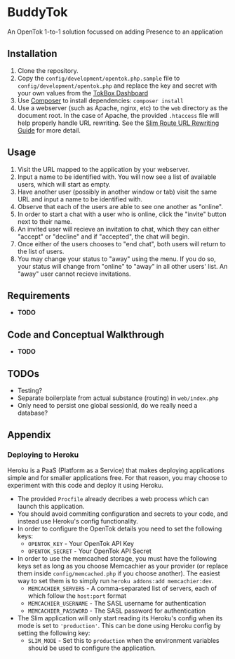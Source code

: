 # BuddyTok

An OpenTok 1-to-1 solution focussed on adding Presence to an application


## Installation

1. Clone the repository.
1. Copy the `config/development/opentok.php.sample` file to `config/development/opentok.php` and
   replace the key and secret with your own values from the [TokBox
   Dashboard](https://dashboard.tokbox.com)
1. Use [Composer](https://getcomposer.org/) to install dependencies: `composer install`
1. Use a webserver (such as Apache, nginx, etc) to the `web` directory as the document root. In the
   case of Apache, the provided `.htaccess` file will help properly handle URL rewriting. See the
   [Slim Route URL Rewriting Guide](http://docs.slimframework.com/#Route-URL-Rewriting) for more
   detail.

## Usage

1. Visit the URL mapped to the application by your webserver.
1. Input a name to be identified with. You will now see a list of available users, which will start
   as empty.
1. Have another user (possibly in another window or tab) visit the same URL and input a name to be
   identified with.
1. Observe that each of the users are able to see one another as "online".
1. In order to start a chat with a user who is online, click the "invite" button next to their name.
1. An invited user will recieve an invitation to chat, which they can either "accept" or "decline"
   and if "accepted", the chat will begin.
1. Once either of the users chooses to "end chat", both users will return to the list of users.
1. You may change your status to "away" using the menu. If you do so, your status will change from
   "online" to "away" in all other users' list. An "away" user cannot recieve invitations.

## Requirements

*  **TODO**

## Code and Conceptual Walkthrough

*  **TODO**

## TODOs

*  Testing?
*  Separate boilerplate from actual substance (routing) in `web/index.php`
*  Only need to persist one global sessionId, do we really need a database?

## Appendix

### Deploying to Heroku

Heroku is a PaaS (Platform as a Service) that makes deploying applications simple and for smaller
applications free. For that reason, you may choose to experiment with this code  and deploy it using
Heroku.

*  The provided `Procfile` already decribes a web process which can launch this application.
*  You should avoid commiting configuration and secrets to your code, and instead use Heroku's
   config functionality.
*  In order to configure the OpenTok details you need to set the following keys:
   -  `OPENTOK_KEY` - Your OpenTok API Key
   -  `OPENTOK_SECRET` - Your OpenTok API Secret
*  In order to use the memcached storage, you must have the following keys set as long as you choose
   Memcachier as your provider (or replace them inside `config/memcached.php` if you choose
   another). The easiest way to set them is to simply run `heroku addons:add memcachier:dev`.
   -  `MEMCACHIER_SERVERS` - A comma-separated list of servers, each of which follow the `host:port`
      format
   -  `MEMCACHIER_USERNAME` - The SASL username for authentication
   -  `MEMCACHIER_PASSWORD` - The SASL password for authentication
*  The Slim application will only start reading its Heroku's config when its mode is set to
   `'production'`. This can be done using Heroku config by setting the following key:
   -  `SLIM_MODE` - Set this to `production` when the environment variables should be used to
      configure the application.
